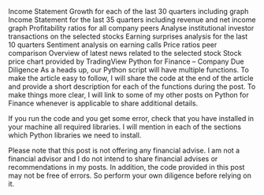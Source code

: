 Income Statement Growth for each of the last 30 quarters including graph
Income Statement for the last 35 quarters including revenue and net income graph
Profitability ratios for all company peers
Analyse institutional investor transactions on the selected stocks
Earning surprises analysis for the last 10 quarters
Sentiment analysis on earning calls
Price ratios peer comparison
Overview of latest news related to the selected stock
Stock price chart provided by TradingView
Python for Finance – Company Due Diligence
As a heads up, our Python script will have multiple functions. To make the article easy to follow, I will share the code at the end of the article and provide a short description for each of the functions during the post. To make things more clear, I will link to some of my other posts on Python for Finance whenever is applicable to share additional details.

If you run the code and you get some error, check that you have installed in your machine all required libraries. I will mention in each of the sections which Python libraries we need to install.

Please note that this post is not offering any financial advise. I am not a financial advisor and I do not intend to share financial advises or recommendations in my posts. In addition, the code provided in this post may not be free of errors. So perform your own diligence before relying on it.

